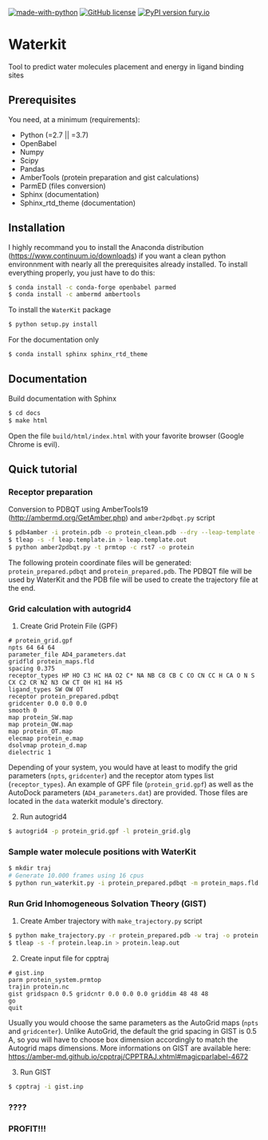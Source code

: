 [![made-with-python](https://img.shields.io/badge/Made%20with-Python-1f425f.svg)](https://www.python.org/) [![GitHub license](https://img.shields.io/github/license/Naereen/StrapDown.js.svg)](https://github.com/Naereen/StrapDown.js/blob/master/LICENSE) [![PyPI version fury.io](https://img.shields.io/badge/version-0.3-green.svg)](https://pypi.python.org/pypi/ansicolortags/) 

# Waterkit
Tool to predict water molecules placement and energy in ligand binding sites

## Prerequisites

You need, at a minimum (requirements):
* Python (=2.7 || =3.7)
* OpenBabel
* Numpy 
* Scipy
* Pandas
* AmberTools (protein preparation and gist calculations)
* ParmED (files conversion)
* Sphinx (documentation)
* Sphinx_rtd_theme (documentation)

## Installation

I highly recommand you to install the Anaconda distribution (https://www.continuum.io/downloads) if you want a clean python environnment with nearly all the prerequisites already installed. To install everything properly, you just have to do this:
```bash
$ conda install -c conda-forge openbabel parmed
$ conda install -c ambermd ambertools
```

To install the `WaterKit` package
```bash
$ python setup.py install
```

For the documentation only
```bash
$ conda install sphinx sphinx_rtd_theme
```

## Documentation

Build documentation with Sphinx
```bash
$ cd docs
$ make html
```

Open the file ```build/html/index.html``` with your favorite browser (Google Chrome is evil).

## Quick tutorial

### Receptor preparation

Conversion to PDBQT using AmberTools19 (http://ambermd.org/GetAmber.php) and `amber2pdbqt.py` script
```bash
$ pdb4amber -i protein.pdb -o protein_clean.pdb --dry --leap-template --nohyd
$ tleap -s -f leap.template.in > leap.template.out
$ python amber2pdbqt.py -t prmtop -c rst7 -o protein
```

The following protein coordinate files will be generated: ```protein_prepared.pdbqt``` and ```protein_prepared.pdb```. The PDBQT file will be used by WaterKit and the PDB file will be used to create the trajectory file at the end.

### Grid calculation with autogrid4

1. Create Grid Protein File (GPF)
```
# protein_grid.gpf
npts 64 64 64
parameter_file AD4_parameters.dat
gridfld protein_maps.fld
spacing 0.375
receptor_types HP HO C3 HC HA O2 C* NA NB C8 CB C CO CN CC H CA O N S CX C2 CR N2 N3 CW CT OH H1 H4 H5
ligand_types SW OW OT
receptor protein_prepared.pdbqt
gridcenter 0.0 0.0 0.0
smooth 0
map protein_SW.map
map protein_OW.map
map protein_OT.map
elecmap protein_e.map
dsolvmap protein_d.map
dielectric 1
```

Depending of your system, you would have at least to modify the grid parameters (```npts```, ```gridcenter```) and the receptor atom types list (```receptor_types```). An example of GPF file (```protein_grid.gpf```) as well as the AutoDock parameters (```AD4_parameters.dat```) are provided. Those files are located in the ```data``` waterkit module's directory.

2. Run autogrid4
```bash
$ autogrid4 -p protein_grid.gpf -l protein_grid.glg
```

### Sample water molecule positions with WaterKit

```bash
$ mkdir traj
# Generate 10.000 frames using 16 cpus
$ python run_waterkit.py -i protein_prepared.pdbqt -m protein_maps.fld -n 10000 -j 16 -o traj
```

### Run Grid Inhomogeneous Solvation Theory (GIST)

1. Create Amber trajectory with `make_trajectory.py` script
```bash
$ python make_trajectory.py -r protein_prepared.pdb -w traj -o protein
$ tleap -s -f protein.leap.in > protein.leap.out
```

2. Create input file for cpptraj
```
# gist.inp
parm protein_system.prmtop
trajin protein.nc
gist gridspacn 0.5 gridcntr 0.0 0.0 0.0 griddim 48 48 48
go
quit
```

Usually you would choose the same parameters as the AutoGrid maps (```npts``` and ```gridcenter```). Unlike AutoGrid, the default the grid spacing in GIST is 0.5 A, so you will have to choose box dimension accordingly to match the Autogrid maps dimensions. More informations on GIST are available here: https://amber-md.github.io/cpptraj/CPPTRAJ.xhtml#magicparlabel-4672

3. Run GIST

```bash
$ cpptraj -i gist.inp
```

### ????
### PROFIT!!!

